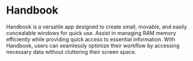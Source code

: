 # Handbook
Handbook is a versatile app designed to create small, movable, and easily concealable windows for quick use. Assist in managing RAM memory efficiently while providing quick access to essential information. With Handbook, users can seamlessly optimize their workflow by accessing necessary data without cluttering their screen space.
